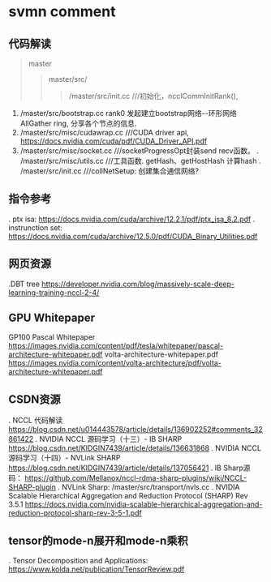 # svmn comment
## 代码解读
>master
>>master/src/
>>>/master/src/init.cc ///初始化，ncclCommInitRank(),
1. /master/src/bootstrap.cc rank0 发起建立bootstrap网络--环形网络AllGather ring, 分享各个节点的信息.
2. /master/src/misc/cudawrap.cc ///CUDA driver api, https://docs.nvidia.com/cuda/pdf/CUDA_Driver_API.pdf
3. /master/src/misc/socket.cc  ///socketProgressOpt封装send recv函数。
 . /master/src/misc/utils.cc  ///工具函数. getHash、getHostHash 计算hash
 . /master/src/init.cc     ///collNetSetup: 创建集合通信网络?

## 指令参考
 . ptx isa: https://docs.nvidia.com/cuda/archive/12.2.1/pdf/ptx_isa_8.2.pdf
 . instrunction set:       https://docs.nvidia.com/cuda/archive/12.5.0/pdf/CUDA_Binary_Utilities.pdf





## 网页资源
 .DBT tree     https://developer.nvidia.com/blog/massively-scale-deep-learning-training-nccl-2-4/



## GPU Whitepaper
GP100 Pascal Whitepaper
https://images.nvidia.com/content/pdf/tesla/whitepaper/pascal-architecture-whitepaper.pdf
volta-architecture-whitepaper.pdf
https://images.nvidia.com/content/volta-architecture/pdf/volta-architecture-whitepaper.pdf

## CSDN资源
 . NCCL 代码解读     https://blog.csdn.net/u014443578/article/details/136902252#comments_32861422
 . NVIDIA NCCL 源码学习（十三）- IB SHARP          https://blog.csdn.net/KIDGIN7439/article/details/136631868
 . NVIDIA NCCL 源码学习（十四）- NVLink SHARP      https://blog.csdn.net/KIDGIN7439/article/details/137056421
 . IB Sharp源码：                                 https://github.com/Mellanox/nccl-rdma-sharp-plugins/wiki/NCCL-SHARP-plugin
 . NVLink Sharp:                                  /master/src/transport/nvls.cc 
 . NVIDIA Scalable Hierarchical Aggregation and Reduction Protocol (SHARP) Rev 3.5.1      https://docs.nvidia.com/nvidia-scalable-hierarchical-aggregation-and-reduction-protocol-sharp-rev-3-5-1.pdf

## tensor的mode-n展开和mode-n乘积
 . Tensor Decomposition and Applications:  https://www.kolda.net/publication/TensorReview.pdf
